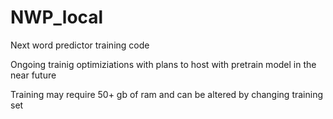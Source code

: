 # NWP_local

Next word predictor training code

Ongoing trainig optimiziations with plans to host with pretrain model in the near future

Training may require 50+ gb of ram and can be altered by changing training set
